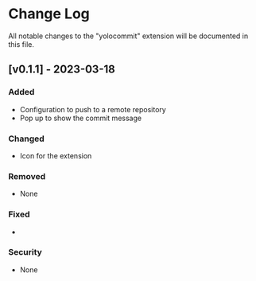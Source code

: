 # Change Log

All notable changes to the "yolocommit" extension will be documented in this file.

## [v0.1.1] - 2023-03-18

### Added

- Configuration to push to a remote repository
- Pop up to show the commit message

### Changed

- Icon for the extension

### Removed

- None

### Fixed

-

### Security

- None
